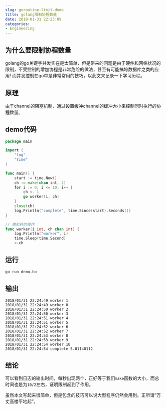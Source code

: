 ```yaml
---
slug: goroutine-limit-demo
title: golang限制协程数量
date: 2018-01-31 22:23:09
categories:
- Engineering
---
```


## 为什么要限制协程数量

golang的go关键字并发实在是太简单，但是带来的问题是由于硬件和网络状况的限制，不受控制的增加协程是非常危险的做法，甚至有可能搞垮数据库之类的应用! 而并发控制在go中是非常常用的技巧，以此文来记录一下学习历程。

## 原理

由于channel的阻塞机制，通过设置缓冲channel的缓冲大小来控制同时执行的协程数量。

## demo代码

```go
package main

import (
	"log"
	"time"
)

func main() {
	start := time.Now()
	ch := make(chan int, 2)
	for i := 0; i <= 10; i++ {
		ch <- 1
		go worker(i, ch)
	}
	close(ch)
	log.Println("complete", time.Since(start).Seconds())
}

// 模拟耗时操作
func worker(i int, ch chan int) {
	log.Println("worker", i)
	time.Sleep(time.Second)
	<-ch
```

## 运行

```bash
go run demo.ho
```

## 输出

```text
2018/01/31 22:24:49 worker 1
2018/01/31 22:24:49 worker 0
2018/01/31 22:24:50 worker 2
2018/01/31 22:24:50 worker 3
2018/01/31 22:24:51 worker 4
2018/01/31 22:24:51 worker 5
2018/01/31 22:24:52 worker 6
2018/01/31 22:24:52 worker 7
2018/01/31 22:24:53 worker 8
2018/01/31 22:24:53 worker 9
2018/01/31 22:24:54 worker 10
2018/01/31 22:24:54 complete 5.01140112
```

## 结论

可以看到日志的输出时间，每秒出现两个，正好等于我们`make`函数的大小，而总时间也是为`10/2`左右，证明限制起到了作用。

虽然本文写起来很简单，但是包含的技巧可以说大型程序仍然会用到。正所谓“万丈高楼平地起”。